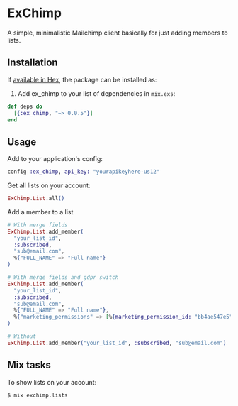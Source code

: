 # ExChimp

A simple, minimalistic Mailchimp client basically for just adding members to lists.

## Installation

If [available in Hex](https://hex.pm/docs/publish), the package can be installed as:

  1. Add ex_chimp to your list of dependencies in `mix.exs`:

  ```elixir
  def deps do
    [{:ex_chimp, "~> 0.0.5"}]
  end
  ```

## Usage

Add to your application's config:

```elixir
config :ex_chimp, api_key: "yourapikeyhere-us12"
```

Get all lists on your account:

```elixir
ExChimp.List.all()
```

Add a member to a list

```elixir
# With merge fields
ExChimp.List.add_member(
  "your_list_id",
  :subscribed,
  "sub@email.com",
  %{"FULL_NAME" => "Full name"}
)

# With merge fields and gdpr switch
ExChimp.List.add_member(
  "your_list_id",
  :subscribed,
  "sub@email.com",
  %{"FULL_NAME" => "Full name"},
  %{"marketing_permissions" => [%{marketing_permission_id: "bb4ae547e5", enabled: true}]}
)

# Without
ExChimp.List.add_member("your_list_id", :subscribed, "sub@email.com")
```

## Mix tasks

To show lists on your account:

    $ mix exchimp.lists
